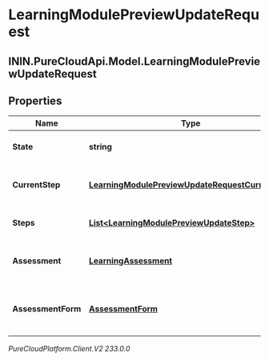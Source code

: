 # LearningModulePreviewUpdateRequest

## ININ.PureCloudApi.Model.LearningModulePreviewUpdateRequest

## Properties

|Name | Type | Description | Notes|
|------------ | ------------- | ------------- | -------------|
| **State** | **string** | The assignment State | [optional] |
| **CurrentStep** | [**LearningModulePreviewUpdateRequestCurrentStep**](LearningModulePreviewUpdateRequestCurrentStep) | The assignment current step | [optional] |
| **Steps** | [**List&lt;LearningModulePreviewUpdateStep&gt;**](LearningModulePreviewUpdateStep) | The assignment Steps | [optional] |
| **Assessment** | [**LearningAssessment**](LearningAssessment) | The assessment for learning module | [optional] |
| **AssessmentForm** | [**AssessmentForm**](AssessmentForm) | The assessment form for learning module | [optional] |



_PureCloudPlatform.Client.V2 233.0.0_
